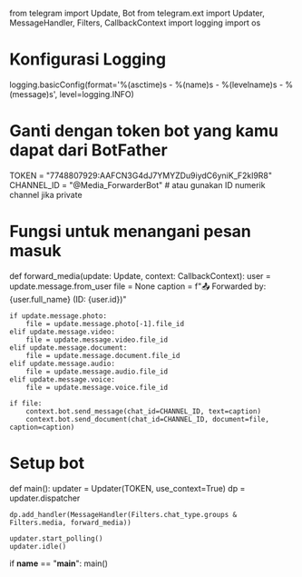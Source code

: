from telegram import Update, Bot
from telegram.ext import Updater, MessageHandler, Filters, CallbackContext
import logging
import os

# Konfigurasi Logging
logging.basicConfig(format='%(asctime)s - %(name)s - %(levelname)s - %(message)s', level=logging.INFO)

# Ganti dengan token bot yang kamu dapat dari BotFather
TOKEN = "7748807929:AAFCN3G4dJ7YMYZDu9iydC6yniK_F2kl9R8"
CHANNEL_ID = "@Media_ForwarderBot"  # atau gunakan ID numerik channel jika private

# Fungsi untuk menangani pesan masuk
def forward_media(update: Update, context: CallbackContext):
    user = update.message.from_user
    file = None
    caption = f"📤 Forwarded by: {user.full_name} (ID: {user.id})"
    
    if update.message.photo:
        file = update.message.photo[-1].file_id
    elif update.message.video:
        file = update.message.video.file_id
    elif update.message.document:
        file = update.message.document.file_id
    elif update.message.audio:
        file = update.message.audio.file_id
    elif update.message.voice:
        file = update.message.voice.file_id
    
    if file:
        context.bot.send_message(chat_id=CHANNEL_ID, text=caption)
        context.bot.send_document(chat_id=CHANNEL_ID, document=file, caption=caption)

# Setup bot
def main():
    updater = Updater(TOKEN, use_context=True)
    dp = updater.dispatcher
    
    dp.add_handler(MessageHandler(Filters.chat_type.groups & Filters.media, forward_media))
    
    updater.start_polling()
    updater.idle()

if __name__ == "__main__":
    main()
